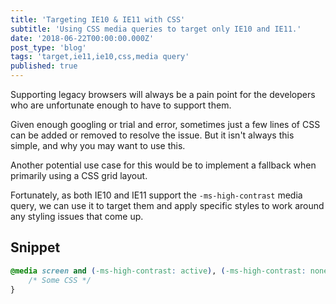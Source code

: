 ```yaml
---
title: 'Targeting IE10 & IE11 with CSS'
subtitle: 'Using CSS media queries to target only IE10 and IE11.'
date: '2018-06-22T00:00:00.000Z'
post_type: 'blog'
tags: 'target,ie11,ie10,css,media query'
published: true
---
```


Supporting legacy browsers will always be a pain point for the developers who are unfortunate enough to have to support them.

Given enough googling or trial and error, sometimes just a few lines of CSS can be added or removed to resolve the issue. But it isn't always this simple, and why you may want to use this.

Another potential use case for this would be to implement a fallback when primarily using a CSS grid layout.

Fortunately, as both IE10 and IE11 support the `-ms-high-contrast` media query, we can use it to target them and apply specific styles to work around any styling issues that come up.

## Snippet
```css
@media screen and (-ms-high-contrast: active), (-ms-high-contrast: none) {
    /* Some CSS */
}
```
